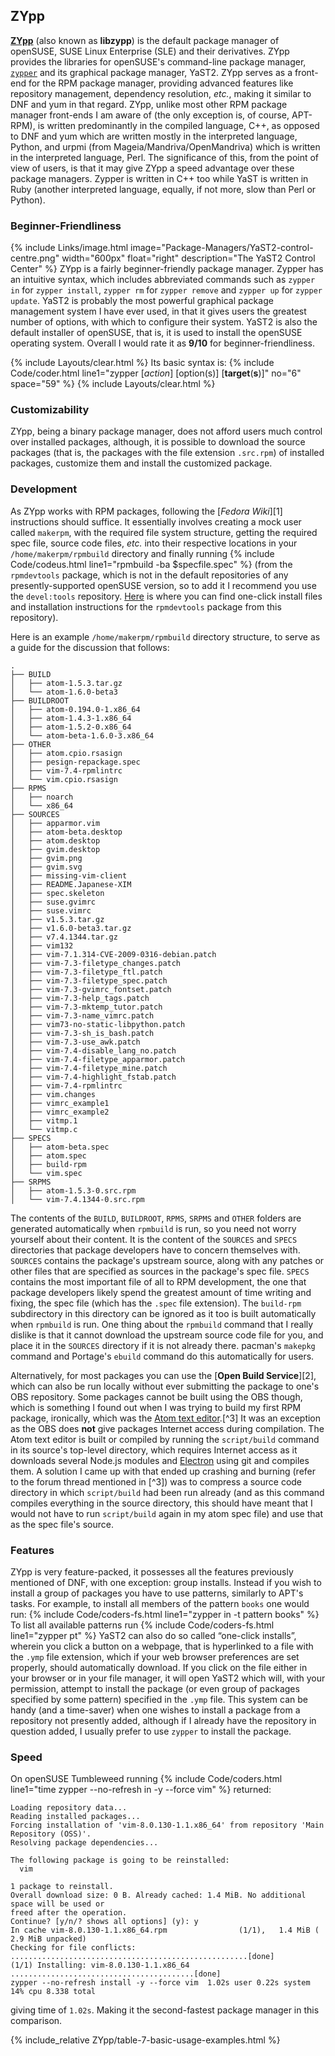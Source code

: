 ## ZYpp
[**ZYpp**](https://en.opensuse.org/Portal:Zypper) (also known as **libzypp**) is the default package manager of openSUSE, SUSE Linux Enterprise (SLE) and their derivatives. ZYpp provides the libraries for openSUSE's command-line package manager, [`zypper`](https://fusion809.github.io/man/zypper.8.html) and its graphical package manager, YaST2. ZYpp serves as a front-end for the RPM package manager, providing advanced features like repository management, dependency resolution, *etc.*, making it similar to DNF and yum in that regard. ZYpp, unlike most other RPM package manager front-ends I am aware of (the only exception is, of course, APT-RPM), is written predominantly in the compiled language, C++, as opposed to DNF and yum which are written mostly in the interpreted language, Python, and urpmi (from Mageia/Mandriva/OpenMandriva) which is written in the interpreted language, Perl. The significance of this, from the point of view of users, is that it may give ZYpp a speed advantage over these package managers. Zypper is written in C++ too while YaST is written in Ruby (another interpreted language, equally, if not more, slow than Perl or Python).

### Beginner-Friendliness
{% include Links/image.html image="Package-Managers/YaST2-control-centre.png" width="600px" float="right" description="The YaST2 Control Center" %}
ZYpp is a fairly beginner-friendly package manager. Zypper has an intuitive syntax, which includes abbreviated commands such as `zypper in` for `zypper install`, `zypper rm` for `zypper remove` and `zypper up` for `zypper update`. YaST2 is probably the most powerful graphical package management system I have ever used, in that it gives users the greatest number of options, with which to configure their system. YaST2 is also the default installer of openSUSE, that is, it is used to install the openSUSE operating system. Overall I would rate it as **9/10** for beginner-friendliness.

{% include Layouts/clear.html %}
Its basic syntax is:
{% include Code/coder.html line1="zypper [<i>action</i>] [option(s)] [<b>target</b>(<b>s</b>)]" no="6" space="59" %}
{% include Layouts/clear.html %}

### Customizability
ZYpp, being a binary package manager, does not afford users much control over installed packages, although, it is possible to download the source packages (that is, the packages with the file extension `.src.rpm`) of installed packages, customize them and install the customized package.

### Development
As ZYpp works with RPM packages, following the [*Fedora Wiki*][1] instructions should suffice. It essentially involves creating a mock user called `makerpm`, with the required file system structure, getting the required spec file, source code files, *etc.* into their respective locations in your `/home/makerpm/rpmbuild` directory and finally running {% include Code/codeus.html line1="rpmbuild -ba $specfile.spec" %} (from the `rpmdevtools` package, which is not in the default repositories of any presently-supported openSUSE version, so to add it I recommend you use the `devel:tools` repository. [Here](https://software.opensuse.org/download.html?project=devel%3Atools&package=rpmdevtools) is where you can find one-click install files and installation instructions for the `rpmdevtools` package from this repository).

Here is an example `/home/makerpm/rpmbuild` directory structure, to serve as a guide for the discussion that follows:

~~~
.
├── BUILD
│   ├── atom-1.5.3.tar.gz
│   └── atom-1.6.0-beta3
├── BUILDROOT
│   ├── atom-0.194.0-1.x86_64
│   ├── atom-1.4.3-1.x86_64
│   ├── atom-1.5.2-0.x86_64
│   └── atom-beta-1.6.0-3.x86_64
├── OTHER
│   ├── atom.cpio.rsasign
│   ├── pesign-repackage.spec
│   ├── vim-7.4-rpmlintrc
│   └── vim.cpio.rsasign
├── RPMS
│   ├── noarch
│   └── x86_64
├── SOURCES
│   ├── apparmor.vim
│   ├── atom-beta.desktop
│   ├── atom.desktop
│   ├── gvim.desktop
│   ├── gvim.png
│   ├── gvim.svg
│   ├── missing-vim-client
│   ├── README.Japanese-XIM
│   ├── spec.skeleton
│   ├── suse.gvimrc
│   ├── suse.vimrc
│   ├── v1.5.3.tar.gz
│   ├── v1.6.0-beta3.tar.gz
│   ├── v7.4.1344.tar.gz
│   ├── vim132
│   ├── vim-7.1.314-CVE-2009-0316-debian.patch
│   ├── vim-7.3-filetype_changes.patch
│   ├── vim-7.3-filetype_ftl.patch
│   ├── vim-7.3-filetype_spec.patch
│   ├── vim-7.3-gvimrc_fontset.patch
│   ├── vim-7.3-help_tags.patch
│   ├── vim-7.3-mktemp_tutor.patch
│   ├── vim-7.3-name_vimrc.patch
│   ├── vim73-no-static-libpython.patch
│   ├── vim-7.3-sh_is_bash.patch
│   ├── vim-7.3-use_awk.patch
│   ├── vim-7.4-disable_lang_no.patch
│   ├── vim-7.4-filetype_apparmor.patch
│   ├── vim-7.4-filetype_mine.patch
│   ├── vim-7.4-highlight_fstab.patch
│   ├── vim-7.4-rpmlintrc
│   ├── vim.changes
│   ├── vimrc_example1
│   ├── vimrc_example2
│   ├── vitmp.1
│   └── vitmp.c
├── SPECS
│   ├── atom-beta.spec
│   ├── atom.spec
│   ├── build-rpm
│   └── vim.spec
├── SRPMS
│   ├── atom-1.5.3-0.src.rpm
│   └── vim-7.4.1344-0.src.rpm
~~~

The contents of the `BUILD`, `BUILDROOT`, `RPMS`, `SRPMS` and `OTHER` folders are generated automatically when `rpmbuild` is run, so you need not worry yourself about their content. It is the content of the `SOURCES` and `SPECS` directories that package developers have to concern themselves with. `SOURCES` contains the package's upstream source, along with any patches or other files that are specified as sources in the package's spec file. `SPECS` contains the most important file of all to RPM development, the one that package developers likely spend the greatest amount of time writing and fixing, the spec file (which has the `.spec` file extension). The `build-rpm` subdirectory in this directory can be ignored as it too is built automatically when `rpmbuild` is run. One thing about the `rpmbuild` command that I really dislike is that it cannot download the upstream source code file for you, and place it in the `SOURCES` directory if it is not already there. pacman's `makepkg` command and Portage's `ebuild` command do this automatically for users.

Alternatively, for most packages you can use the [**Open Build Service**][2], which can also be run locally without ever submitting the package to one's OBS repository. Some packages cannot be built using the OBS though, which is something I found out when I was trying to build my first RPM package, ironically, which was the [Atom text editor](https://atom.io).[^3] It was an exception as the OBS does **not** give packages Internet access during compilation. The Atom text editor is built or compiled by running the `script/build` command in its source's top-level directory, which requires Internet access as it downloads several Node.js modules and [Electron](https://electron.atom.io) using git and compiles them. A solution I came up with that ended up crashing and burning (refer to the forum thread mentioned in [^3]) was to compress a source code directory in which `script/build` had been run already (and as this command compiles everything in the source directory, this should have meant that I would not have to run `script/build` again in my atom spec file) and use that as the spec file's source.

### Features
ZYpp is very feature-packed, it possesses all the features previously mentioned of DNF, with one exception: group installs. Instead if you wish to install a group of packages you have to use patterns, similarly to APT's tasks. For example, to install all members of the pattern `books` one would run: {% include Code/coders-fs.html line1="zypper in -t pattern books" %} To list all available patterns run {% include Code/coders-fs.html line1="zypper pt" %} YaST2 can also do so called &ldquo;one-click installs&rdquo;, wherein you click a button on a webpage, that is hyperlinked to a file with the `.ymp` file extension, which if your web browser preferences are set properly, should automatically download. If you click on the file either in your browser or in your file manager, it will open YaST2 which will, with your permission, attempt to install the package (or even group of packages specified by some pattern) specified in the `.ymp` file. This system can be handy (and a time-saver) when one wishes to install a package from a repository not presently added, although if I already have the repository in question added, I usually prefer to use `zypper` to install the package.

### Speed
On openSUSE Tumbleweed running {% include Code/coders.html line1="time zypper --no-refresh in -y --force vim" %} returned:

~~~
Loading repository data...
Reading installed packages...
Forcing installation of 'vim-8.0.130-1.1.x86_64' from repository 'Main Repository (OSS)'.
Resolving package dependencies...

The following package is going to be reinstalled:
  vim

1 package to reinstall.
Overall download size: 0 B. Already cached: 1.4 MiB. No additional space will be used or
freed after the operation.
Continue? [y/n/? shows all options] (y): y
In cache vim-8.0.130-1.1.x86_64.rpm                (1/1),   1.4 MiB (  2.9 MiB unpacked)
Checking for file conflicts: .....................................................[done]
(1/1) Installing: vim-8.0.130-1.1.x86_64 .........................................[done]
zypper --no-refresh install -y --force vim  1.02s user 0.22s system 14% cpu 8.338 total
~~~

giving time of `1.02s`. Making it the second-fastest package manager in this comparison.

{% include_relative ZYpp/table-7-basic-usage-examples.html %}
